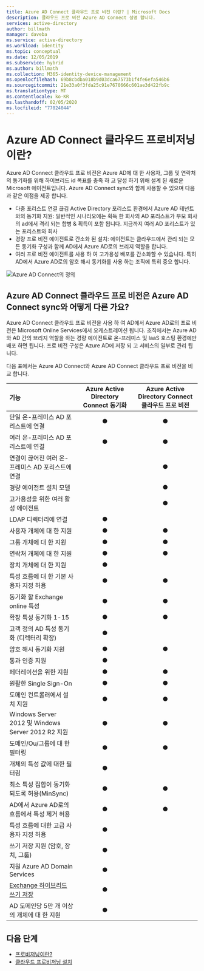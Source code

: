 ```yaml
---
title: Azure AD Connect 클라우드 프로 비전 이란? | Microsoft Docs
description: 클라우드 프로 비전 Azure AD Connect 설명 합니다.
services: active-directory
author: billmath
manager: daveba
ms.service: active-directory
ms.workload: identity
ms.topic: conceptual
ms.date: 12/05/2019
ms.subservice: hybrid
ms.author: billmath
ms.collection: M365-identity-device-management
ms.openlocfilehash: 69b8cbdba018b9d03dca67573b1f4fe6efa546b6
ms.sourcegitcommit: 21e33a0f3fda25c91e7670666c601ae3d422fb9c
ms.translationtype: MT
ms.contentlocale: ko-KR
ms.lasthandoff: 02/05/2020
ms.locfileid: "77024044"
---
```

# <a name="what-is-azure-ad-connect-cloud-provisioning"></a>Azure AD Connect 클라우드 프로비저닝이란?
Azure AD Connect 클라우드 프로 비전은 Azure AD에 대 한 사용자, 그룹 및 연락처의 동기화를 위해 하이브리드 id 목표를 충족 하 고 달성 하기 위해 설계 된 새로운 Microsoft 에이전트입니다.  Azure AD Connect sync와 함께 사용할 수 있으며 다음과 같은 이점을 제공 합니다.
    
- 다중 포리스트 연결 끊김 Active Directory 포리스트 환경에서 Azure AD 테넌트와의 동기화 지원: 일반적인 시나리오에는 획득 한 회사의 AD 포리스트가 부모 회사의 ad에서 격리 되는 합병 & 획득이 포함 됩니다. 지금까지 여러 AD 포리스트가 있는 포리스트와 회사
- 경량 프로 비전 에이전트로 간소화 된 설치: 에이전트는 클라우드에서 관리 되는 모든 동기화 구성과 함께 AD에서 Azure AD로의 브리지 역할을 합니다. 
- 여러 프로 비전 에이전트를 사용 하 여 고가용성 배포를 간소화할 수 있습니다. 특히 AD에서 Azure AD로의 암호 해시 동기화를 사용 하는 조직에 특히 중요 합니다.


![Azure AD Connect의 정의](media/what-is-cloud-provisioning/architecture.png)

## <a name="how-is-azure-ad-connect-cloud-provisioning-different-from-azure-ad-connect-sync"></a>Azure AD Connect 클라우드 프로 비전은 Azure AD Connect sync와 어떻게 다른 가요?
Azure AD Connect 클라우드 프로 비전을 사용 하 여 AD에서 Azure AD로의 프로 비전은 Microsoft Online Services에서 오케스트레이션 됩니다. 조직에서는 Azure AD와 AD 간의 브리지 역할을 하는 경량 에이전트로 온-프레미스 및 IaaS 호스팅 환경에만 배포 하면 됩니다. 프로 비전 구성은 Azure AD에 저장 되 고 서비스의 일부로 관리 됩니다.

다음 표에서는 Azure AD Connect와 Azure AD Connect 클라우드 프로 비전을 비교 합니다.

| 기능 | Azure Active Directory Connect 동기화| Azure Active Directory Connect 클라우드 프로 비전 |
|:--- |:---:|:---:|
|단일 온-프레미스 AD 포리스트에 연결|● |● |
| 여러 온-프레미스 AD 포리스트에 연결 |● |● |
| 연결이 끊어진 여러 온-프레미스 AD 포리스트에 연결 | |● |
| 경량 에이전트 설치 모델 | |● |
| 고가용성을 위한 여러 활성 에이전트 | |● |
| LDAP 디렉터리에 연결|●| | 
| 사용자 개체에 대 한 지원 |● |● |
| 그룹 개체에 대 한 지원 |● |● |
| 연락처 개체에 대 한 지원 |● |● |
| 장치 개체에 대 한 지원 |● | |
| 특성 흐름에 대 한 기본 사용자 지정 허용 |● |● |
| 동기화 할 Exchange online 특성 |● |● |
| 확장 특성 동기화 1-15 |● |● |
| 고객 정의 AD 특성 동기화 (디렉터리 확장) |● | |
| 암호 해시 동기화 지원 |●|●|
| 통과 인증 지원 |●||
| 페더레이션을 위한 지원 |●|●|
| 원활한 Single Sign-On|● |●|
| 도메인 컨트롤러에서 설치 지원 |● |● |
| Windows Server 2012 및 Windows Server 2012 R2 지원 |● |● |
| 도메인/Ou/그룹에 대 한 필터링 |● |● |
| 개체의 특성 값에 대한 필터링 |● | |
| 최소 특성 집합이 동기화되도록 허용(MinSync) |● |● |
| AD에서 Azure AD로의 흐름에서 특성 제거 허용 |● |● |
| 특성 흐름에 대한 고급 사용자 지정 허용 |● | |
| 쓰기 저장 지원 (암호, 장치, 그룹) |● | |
| 지원 Azure AD Domain Services|● | |
| [Exchange 하이브리드 쓰기 저장](../hybrid/reference-connect-sync-attributes-synchronized.md#exchange-hybrid-writeback) |● | |
| AD 도메인당 5만 개 이상의 개체에 대 한 지원 |● | |

## <a name="next-steps"></a>다음 단계 

- [프로비저닝이란?](what-is-provisioning.md)
- [클라우드 프로비저닝 설치](how-to-install.md)
